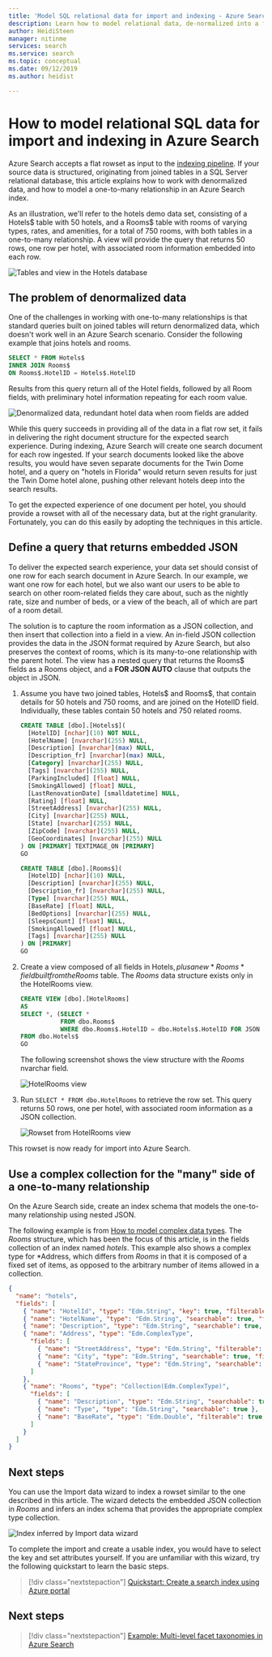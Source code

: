 ```yaml
---
title: 'Model SQL relational data for import and indexing - Azure Search'
description: Learn how to model relational data, de-normalized into a flat result set, for indexing and full text search in Azure Search.
author: HeidiSteen
manager: nitinme
services: search
ms.service: search
ms.topic: conceptual
ms.date: 09/12/2019
ms.author: heidist

---
```

# How to model relational SQL data for import and indexing in Azure Search

Azure Search accepts a flat rowset as input to the [indexing pipeline](search-what-is-an-index.md). If your source data is structured, originating from joined tables in a SQL Server relational database, this article explains how to work with denormalized data, and how to model a one-to-many relationship in an Azure Search index.

As an illustration, we'll refer to the hotels demo data set, consisting of a Hotels$ table with 50 hotels, and a Rooms$ table with rooms of varying types, rates, and amenities, for a total of 750 rooms, with both tables in a one-to-many relationship. A view will provide the query that returns 50 rows, one row per hotel, with associated room information embedded into each row.

   ![Tables and view in the Hotels database](media/index-sql-relational-data/hotels-database-tables-view.png "Tables and view in the Hotels database")


## The problem of denormalized data

One of the challenges in working with one-to-many relationships is that standard queries built on joined tables will return denormalized data, which doesn't work well in an Azure Search scenario. Consider the following example that joins hotels and rooms.

```sql
SELECT * FROM Hotels$
INNER JOIN Rooms$
ON Rooms$.HotelID = Hotels$.HotelID
```
Results from this query return all of the Hotel fields, followed by all Room fields, with preliminary hotel information repeating for each room value.

   ![Denormalized data, redundant hotel data when room fields are added](media/index-sql-relational-data/denormalize-data-query.png "Denormalized data, redundant hotel data when room fields are added")


While this query succeeds in providing all of the data in a flat row set, it fails in delivering the right document structure for the expected search experience. During indexing, Azure Search will create one search document for each row ingested. If your search documents looked like the above results, you would have seven separate documents for the Twin Dome hotel, and a query on "hotels in Florida" would return seven results for just the Twin Dome hotel alone, pushing other relevant hotels deep into the search results.

To get the expected experience of one document per hotel, you should provide a rowset with all of the necessary data, but at the right granularity. Fortunately, you can do this easily by adopting the techniques in this article.

## Define a query that returns embedded JSON

To deliver the expected search experience, your data set should consist of one row for each search document in Azure Search. In our example, we want one row for each hotel, but we also want our users to be able to search on other room-related fields they care about, such as the nightly rate, size and number of beds, or a view of the beach, all of which are part of a room detail.

The solution is to capture the room information as a JSON collection, and then insert that collection into a field in a view. An in-field JSON collection provides the data in the JSON format required by Azure Search, but also preserves the context of rooms, which is its many-to-one relationship with the parent hotel. The view has a nested query that returns the Rooms$ fields as a Rooms object, and a **FOR JSON AUTO** clause that outputs the object in JSON.

1. Assume you have two joined tables, Hotels$ and Rooms$, that contain details for 50 hotels and 750 rooms, and are joined on the HotelID field. Individually, these tables contain 50 hotels and 750 related rooms.

    ```sql
    CREATE TABLE [dbo].[Hotels$](
      [HotelID] [nchar](10) NOT NULL,
      [HotelName] [nvarchar](255) NULL,
      [Description] [nvarchar](max) NULL,
      [Description_fr] [nvarchar](max) NULL,
      [Category] [nvarchar](255) NULL,
      [Tags] [nvarchar](255) NULL,
      [ParkingIncluded] [float] NULL,
      [SmokingAllowed] [float] NULL,
      [LastRenovationDate] [smalldatetime] NULL,
      [Rating] [float] NULL,
      [StreetAddress] [nvarchar](255) NULL,
      [City] [nvarchar](255) NULL,
      [State] [nvarchar](255) NULL,
      [ZipCode] [nvarchar](255) NULL,
      [GeoCoordinates] [nvarchar](255) NULL
    ) ON [PRIMARY] TEXTIMAGE_ON [PRIMARY]
    GO

    CREATE TABLE [dbo].[Rooms$](
      [HotelID] [nchar](10) NULL,
      [Description] [nvarchar](255) NULL,
      [Description_fr] [nvarchar](255) NULL,
      [Type] [nvarchar](255) NULL,
      [BaseRate] [float] NULL,
      [BedOptions] [nvarchar](255) NULL,
      [SleepsCount] [float] NULL,
      [SmokingAllowed] [float] NULL,
      [Tags] [nvarchar](255) NULL
    ) ON [PRIMARY]
    GO
    ```

2. Create a view composed of all fields in Hotels$, plus a new *Rooms* field built from the Rooms$ table. The *Rooms* data structure exists only in the HotelRooms view.

   ```sql
   CREATE VIEW [dbo].[HotelRooms]
   AS
   SELECT *, (SELECT *
              FROM dbo.Rooms$
              WHERE dbo.Rooms$.HotelID = dbo.Hotels$.HotelID FOR JSON AUTO) AS Rooms
   FROM dbo.Hotels$
   GO
   ```

   The following screenshot shows the view structure with the *Rooms* nvarchar field.

   ![HotelRooms view](media/index-sql-relational-data/hotelsrooms-view.png "HoteRooms view")

1. Run `SELECT * FROM dbo.HotelRooms` to retrieve the row set. This query returns 50 rows, one per hotel, with associated room information as a JSON collection. 

   ![Rowset from HotelRooms view](media/index-sql-relational-data/hotelrooms-rowset.png "Rowset from HotelRooms view")

This rowset is now ready for import into Azure Search.

 ## Use a complex collection for the "many" side of a one-to-many relationship

On the Azure Search side, create an index schema that models the one-to-many relationship using nested JSON. 

The following example is from [How to model complex data types](search-howto-complex-data-types.md#creating-complex-fields). The *Rooms* structure, which has been the focus of this article, is in the fields collection of an index named *hotels*. This example also shows a complex type for *Address, which differs from *Rooms* in that it is composed of a fixed set of items, as opposed to the arbitrary number of items allowed in a collection.

```json
{
  "name": "hotels",
  "fields": [
    { "name": "HotelId", "type": "Edm.String", "key": true, "filterable": true },
    { "name": "HotelName", "type": "Edm.String", "searchable": true, "filterable": false },
    { "name": "Description", "type": "Edm.String", "searchable": true, "analyzer": "en.lucene" },
    { "name": "Address", "type": "Edm.ComplexType",
      "fields": [
        { "name": "StreetAddress", "type": "Edm.String", "filterable": false, "sortable": false, "facetable": false, "searchable": true },
        { "name": "City", "type": "Edm.String", "searchable": true, "filterable": true, "sortable": true, "facetable": true },
        { "name": "StateProvince", "type": "Edm.String", "searchable": true, "filterable": true, "sortable": true, "facetable": true }
      ]
    },
    { "name": "Rooms", "type": "Collection(Edm.ComplexType)",
      "fields": [
        { "name": "Description", "type": "Edm.String", "searchable": true, "analyzer": "en.lucene" },
        { "name": "Type", "type": "Edm.String", "searchable": true },
        { "name": "BaseRate", "type": "Edm.Double", "filterable": true, "facetable": true }
      ]
    }
  ]
}
```

## Next steps

You can use the Import data wizard to index a rowset similar to the one described in this article. The wizard detects the embedded JSON collection in *Rooms* and infers an index schema that provides the appropriate complex type collection. 

  ![Index inferred by Import data wizard](media/index-sql-relational-data/search-index-rooms-complex-collection.png "Index inferred by Import data wizard")

To complete the import and create a usable index, you would have to select the key and set attributes yourself. If you are unfamiliar with this wizard, try the following quickstart to learn the basic steps.

> [!div class="nextstepaction"]
> [Quickstart: Create a search index using Azure portal](search-get-started-portal.md)


<!-- 1. Use the following connection information to connect to the hotels demo database.

   ```sql
   Server=tcp:azs-playground.database.windows.net,1433;Initial Catalog=Hotels;Persist Security Info=False;User ID=findable;Password=azsRocks4U;MultipleActiveResultSets=False;Encrypt=True;TrustServerCertificate=False;Connection Timeout=30;
   ``` -->


<!-- ## About AdventureWorks

If you have a SQL Server instance, you might be familiar with the [AdventureWorks sample database](https://docs.microsoft.com/sql/samples/adventureworks-install-configure?view=sql-server-2017). Among the tables included in this database are five tables that expose product information.

+ **ProductModel**: name
+ **Product**: name, color, cost, size, weight, image, category (each row joins to a specific ProductModel)
+ **ProductDescription**: description
+ **ProductModelProductDescription**: locale (each row joins a ProductModel to a specific ProductDescription for a specific language)
+ **ProductCategory**: name, parent category

Combining all of this data into a flattened rowset that can be ingested into a search index is the objective of this example. 

## Considering our options

The naïve approach would be to index all rows from the Product table (joined where appropriate) since the Product table has the most specific information. However, that approach would expose the search index to perceived duplicates in a resultset. For example, the Road-650 model is available in two colors and six sizes. A query for "road bikes" would then be dominated by twelve instances of the same model, differentiated only by size and color. The other six road-specific models would all be relegated to the nether world of search: page two.

  ![Products list](./media/search-example-adventureworks/products-list.png "Products list")
 
Notice that the Road-650 model has twelve options. One-to-many entity rows are best represented as multi-value fields or pre-aggregated-value fields in the search index.

Resolving this issue is not as simple as moving the target index to the ProductModel table. Doing so would ignore the important data in the Product table that should still be represented in search results.

## Use a Collection data type

The "correct approach" is to utilize a search-schema feature that does not have a direct parallel in the database model: **Collection(Edm.String)**. This construct is defined in the Azure Search index schema. A Collection data type is used when you need to represent a list of individual strings, rather than a very long (single) string. If you have tags or keywords, you would use a Collection data type for this field.

By defining multi-value index fields of **Collection(Edm.String)** for "color", "size", and "image", the ancillary information is retained for faceting and filtering without polluting the index with duplicate entries. Similarly, apply aggregate functions to the numeric Product fields, indexing **minListPrice** instead of every single product **listPrice**.

Given an index with these structures, a search for "mountain bikes" would show discrete bicycle models, while preserving important metadata like color, size, and lowest price. The following screenshot provides an illustration.

  ![Mountain bike search example](./media/search-example-adventureworks/mountain-bikes-visual.png "Mountain bike search example")

## Use script for data manipulation

Unfortunately, this type of modeling cannot be easily achieved through SQL statements alone. Instead, use a simple NodeJS script to load the data and then map it into search-friendly JSON entities.

The final database-search mapping looks like this:

+ model (Edm.String: searchable, filterable, retrievable) from "ProductModel.Name"
+ description_en (Edm.String: searchable) from "ProductDescription" for the model where culture=’en’
+ color (Collection(Edm.String): searchable, filterable, facetable, retrievable): unique values from "Product.Color" for the model
+ size (Collection(Edm.String): searchable, filterable, facetable, retrievable): unique values from "Product.Size" for the model
+ image (Collection(Edm.String): retrievable): unique values from "Product.ThumbnailPhoto" for the model
+ minStandardCost (Edm.Double: filterable, facetable, sortable, retrievable): aggregate minimum of all "Product.StandardCost" for the model
+ minListPrice (Edm.Double: filterable, facetable, sortable, retrievable): aggregate minimum of all "Product.ListPrice" for the model
+ minWeight (Edm.Double: filterable, facetable, sortable, retrievable): aggregate minimum of all "Product.Weight" for the model
+ products (Collection(Edm.String): searchable, filterable, retrievable): unique values from "Product.Name" for the model

After joining the ProductModel table with Product, and ProductDescription, use [lodash](https://lodash.com/) (or Linq in C#) to quickly transform the resultset:

```javascript
var records = queryYourDatabase();
var models = _(records)
  .groupBy('ModelName')
  .values()
  .map(function(d) {
    return {
      model: _.first(d).ModelName,
      description: _.first(d).Description,
      colors: _(d).pluck('Color').uniq().compact().value(),
      products: _(d).pluck('ProductName').uniq().compact().value(),
      sizes: _(d).pluck('Size').uniq().compact().value(),
      images: _(d).pluck('ThumbnailPhotoFilename').uniq().compact().value(),
      minStandardCost: _(d).pluck('StandardCost').min(),
      maxStandardCost: _(d).pluck('StandardCost').max(),
      minListPrice: _(d).pluck('ListPrice').min(),
      maxListPrice: _(d).pluck('ListPrice').max(),
      minWeight: _(d).pluck('Weight').min(),
      maxWeight: _(d).pluck('Weight').max(),
    };
  })
  .value();
```

The resulting JSON looks like this:

```json
[
  {
    "model": "HL Road Frame",
    "colors": [
      "Black",
      "Red"
    ],
    "products": [
      "HL Road Frame - Black, 58",
      "HL Road Frame - Red, 58",
      "HL Road Frame - Red, 62",
      "HL Road Frame - Red, 44",
      "HL Road Frame - Red, 48",
      "HL Road Frame - Red, 52",
      "HL Road Frame - Red, 56",
      "HL Road Frame - Black, 62",
      "HL Road Frame - Black, 44",
      "HL Road Frame - Black, 48",
      "HL Road Frame - Black, 52"
    ],
    "sizes": [
      "58",
      "62",
      "44",
      "48",
      "52",
      "56"
    ],
    "images": [
      "no_image_available_small.gif"
    ],
    "minStandardCost": 868.6342,
    "maxStandardCost": 1059.31,
    "minListPrice": 1431.5,
    "maxListPrice": 1431.5,
    "minWeight": 961.61,
    "maxWeight": 1043.26
  }
]
```

Finally, here is the SQL query to return the initial recordset. I used the [mssql](https://www.npmjs.com/package/mssql) npm module to load the data into my NodeJS app.

```T-SQL
SELECT
  m.Name as ModelName,
  d.Description,
  p.Name as ProductName,
  p.*
FROM 
  SalesLT.ProductModel m
INNER JOIN 
  SalesLT.ProductModelProductDescription md
  ON m.ProductModelId = md.ProductModelId
INNER JOIN 
  SalesLT.ProductDescription d
  ON md.ProductDescriptionId = d.ProductDescriptionId
LEFT JOIN 
  SalesLT.product p
  ON m.ProductModelId = p.ProductModelId
WHERE
  md.Culture='en'
``` -->

## Next steps

> [!div class="nextstepaction"]
> [Example: Multi-level facet taxonomies in Azure Search](search-example-adventureworks-multilevel-faceting.md)
